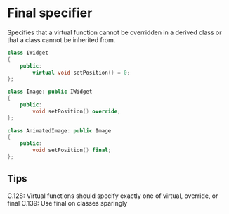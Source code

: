 # Final specifier 
Specifies that a virtual function cannot be overridden in a derived class or that a class cannot be inherited from.

```C++ 
class IWidget
{
	public: 
	    virtual void setPosition() = 0; 
};

class Image: public IWidget
{
    public: 
	    void setPosition() override; 
};

class AnimatedImage: public Image
{
    public:
	    void setPosition() final; 
};
```
## Tips 
C.128: Virtual functions should specify exactly one of virtual, override, or final
C.139: Use final on classes sparingly